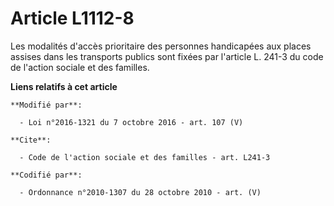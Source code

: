 # Article L1112-8

Les modalités d'accès prioritaire des personnes handicapées aux places assises dans les transports publics sont fixées par
l'article L. 241-3 du code de l'action sociale et des familles.

**Liens relatifs à cet article**

	**Modifié par**:

	  - Loi n°2016-1321 du 7 octobre 2016 - art. 107 (V)

	**Cite**:

	  - Code de l'action sociale et des familles - art. L241-3

	**Codifié par**:

	  - Ordonnance n°2010-1307 du 28 octobre 2010 - art. (V)
